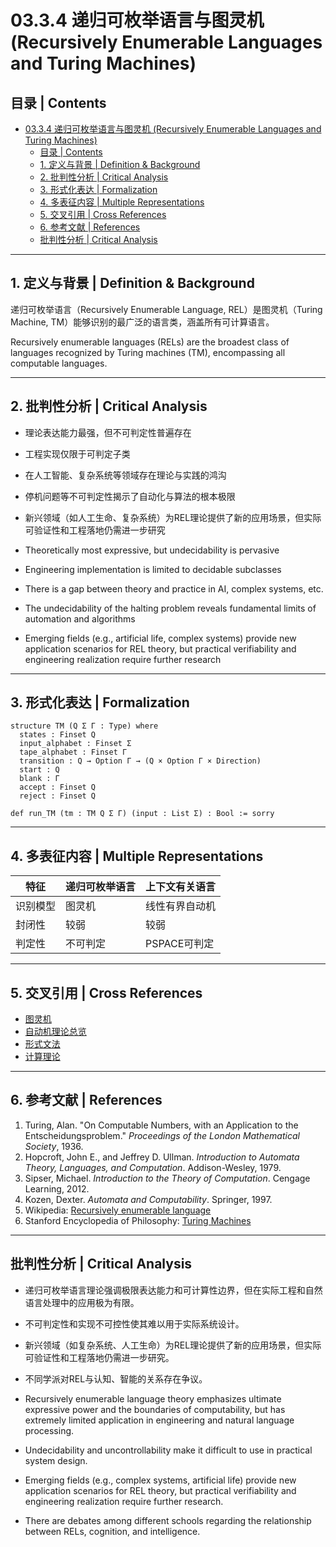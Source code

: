 # 03.3.4 递归可枚举语言与图灵机 (Recursively Enumerable Languages and Turing Machines)

## 目录 | Contents

- [03.3.4 递归可枚举语言与图灵机 (Recursively Enumerable Languages and Turing Machines)](#0334-递归可枚举语言与图灵机-recursively-enumerable-languages-and-turing-machines)
  - [目录 | Contents](#目录--contents)
  - [1. 定义与背景 | Definition \& Background](#1-定义与背景--definition--background)
  - [2. 批判性分析 | Critical Analysis](#2-批判性分析--critical-analysis)
  - [3. 形式化表达 | Formalization](#3-形式化表达--formalization)
  - [4. 多表征内容 | Multiple Representations](#4-多表征内容--multiple-representations)
  - [5. 交叉引用 | Cross References](#5-交叉引用--cross-references)
  - [6. 参考文献 | References](#6-参考文献--references)
  - [批判性分析 | Critical Analysis](#批判性分析--critical-analysis)

---

## 1. 定义与背景 | Definition & Background

递归可枚举语言（Recursively Enumerable Language, REL）是图灵机（Turing Machine, TM）能够识别的最广泛的语言类，涵盖所有可计算语言。

Recursively enumerable languages (RELs) are the broadest class of languages recognized by Turing machines (TM), encompassing all computable languages.

---

## 2. 批判性分析 | Critical Analysis

- 理论表达能力最强，但不可判定性普遍存在
- 工程实现仅限于可判定子类
- 在人工智能、复杂系统等领域存在理论与实践的鸿沟
- 停机问题等不可判定性揭示了自动化与算法的根本极限
- 新兴领域（如人工生命、复杂系统）为REL理论提供了新的应用场景，但实际可验证性和工程落地仍需进一步研究

- Theoretically most expressive, but undecidability is pervasive
- Engineering implementation is limited to decidable subclasses
- There is a gap between theory and practice in AI, complex systems, etc.
- The undecidability of the halting problem reveals fundamental limits of automation and algorithms
- Emerging fields (e.g., artificial life, complex systems) provide new application scenarios for REL theory, but practical verifiability and engineering realization require further research

---

## 3. 形式化表达 | Formalization

```lean
structure TM (Q Σ Γ : Type) where
  states : Finset Q
  input_alphabet : Finset Σ
  tape_alphabet : Finset Γ
  transition : Q → Option Γ → (Q × Option Γ × Direction)
  start : Q
  blank : Γ
  accept : Finset Q
  reject : Finset Q

def run_TM (tm : TM Q Σ Γ) (input : List Σ) : Bool := sorry
```

---

## 4. 多表征内容 | Multiple Representations

| 特征 | 递归可枚举语言 | 上下文有关语言 |
|------|----------------|----------------|
| 识别模型 | 图灵机 | 线性有界自动机 |
| 封闭性 | 较弱 | 较弱 |
| 判定性 | 不可判定 | PSPACE可判定 |

---

## 5. 交叉引用 | Cross References

- [图灵机](../01_Automata_Theory/03.1.3_Turing_Machine.md)
- [自动机理论总览](README.md)
- [形式文法](../03.2_Formal_Grammars.md)
- [计算理论](README.md)

---

## 6. 参考文献 | References

1. Turing, Alan. "On Computable Numbers, with an Application to the Entscheidungsproblem." *Proceedings of the London Mathematical Society*, 1936.
2. Hopcroft, John E., and Jeffrey D. Ullman. *Introduction to Automata Theory, Languages, and Computation*. Addison-Wesley, 1979.
3. Sipser, Michael. *Introduction to the Theory of Computation*. Cengage Learning, 2012.
4. Kozen, Dexter. *Automata and Computability*. Springer, 1997.
5. Wikipedia: [Recursively enumerable language](https://en.wikipedia.org/wiki/Recursively_enumerable_language)
6. Stanford Encyclopedia of Philosophy: [Turing Machines](https://plato.stanford.edu/entries/turing-machine/)

---

## 批判性分析 | Critical Analysis

- 递归可枚举语言理论强调极限表达能力和可计算性边界，但在实际工程和自然语言处理中的应用极为有限。
- 不可判定性和实现不可控性使其难以用于实际系统设计。
- 新兴领域（如复杂系统、人工生命）为REL理论提供了新的应用场景，但实际可验证性和工程落地仍需进一步研究。
- 不同学派对REL与认知、智能的关系存在争议。

- Recursively enumerable language theory emphasizes ultimate expressive power and the boundaries of computability, but has extremely limited application in engineering and natural language processing.
- Undecidability and uncontrollability make it difficult to use in practical system design.
- Emerging fields (e.g., complex systems, artificial life) provide new application scenarios for REL theory, but practical verifiability and engineering realization require further research.
- There are debates among different schools regarding the relationship between RELs, cognition, and intelligence.
